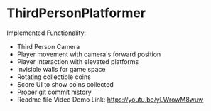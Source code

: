 # ThirdPersonPlatformer

Implemented Functionality:
- Third Person Camera
- Player movement with camera's forward position
- Player interaction with elevated platforms
- Invisible walls for game space
- Rotating collectible coins
- Score UI to show coins collected
- Proper git commit history
- Readme file
Video Demo Link: https://youtu.be/yLWrowM8wuw
